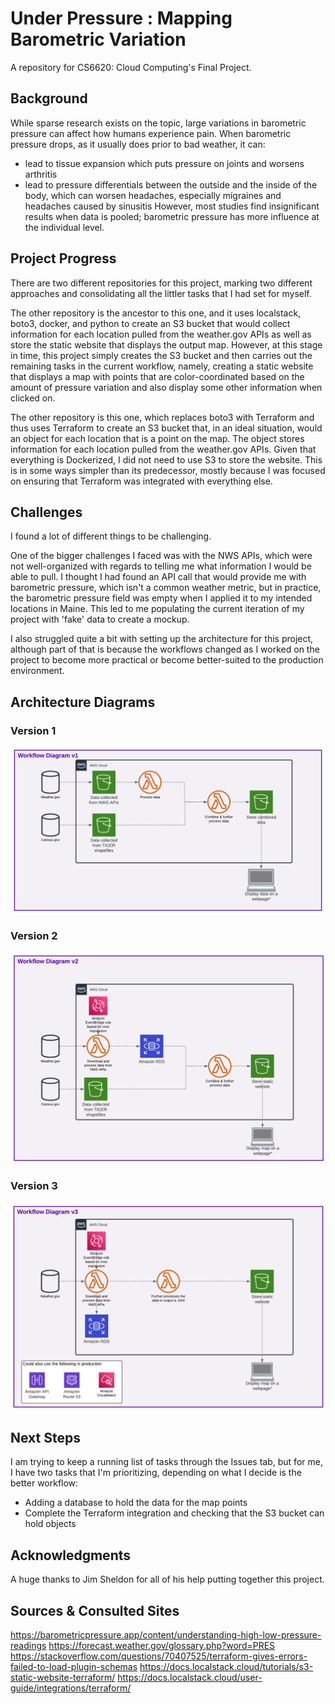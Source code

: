 # Under Pressure : Mapping Barometric Variation
A repository for CS6620: Cloud Computing's Final Project.

## Background

While sparse research exists on the topic, large variations in barometric pressure can affect how humans experience pain.
When barometric pressure drops, as it usually does prior to bad weather, it can:
* lead to tissue expansion which puts pressure on joints and worsens arthritis
* lead to pressure differentials between the outside and the inside of the body, which can worsen headaches, especially migraines and headaches caused by sinusitis
However, most studies find insignificant results when data is pooled; barometric pressure has more influence at the individual level.

## Project Progress

There are two different repositories for this project, marking two different approaches and consolidating all the littler tasks that I had set for myself. 

The other repository is the ancestor to this one, and it uses localstack, boto3, docker, and python to create an S3 bucket that would collect information for each location pulled from the weather.gov APIs as well as store the static website that displays the output map. However, at this stage in time, this project simply creates the S3 bucket and then carries out the remaining tasks in the current workflow, namely, creating a static website that displays a map with points that are color-coordinated based on the amount of pressure variation and also display some other information when clicked on. 

The other repository is this one, which replaces boto3 with Terraform and thus uses Terraform to create an S3 bucket that, in an ideal situation, would an object for each location that is a point on the map. The object stores information for each location pulled from the weather.gov APIs. Given that everything is Dockerized, I did not need to use S3 to store the website. This is in some ways simpler than its predecessor, mostly because I was focused on ensuring that Terraform was integrated with everything else.


## Challenges

I found a lot of different things to be challenging. 

One of the bigger challenges I faced was with the NWS APIs, which were not well-organized with regards to telling me what information I would be able to pull. I thought I had found an API call that would provide me with barometric pressure, which isn't a common weather metric, but in practice, the barometric pressure field was empty when I applied it to my intended locations in Maine. This led to me populating the current iteration of my project with 'fake' data to create a mockup.

I also struggled quite a bit with setting up the architecture for this project, although part of that is because the workflows changed as I worked on the project to become more practical or become better-suited to the production environment. 

## Architecture Diagrams

### Version 1

<img src="figs/workflow_v1.png" alt="The first iteration of the architecture diagram" style="width: 600px;">

### Version 2

<img src="figs/workflow_v3.png" alt="The second iteration of the architecture diagram" style="width: 600px;">

### Version 3

<img src="figs/workflow_v2.png" alt="Progress towards a more realistic architecture diagram." style="width: 600px;">


## Next Steps

I am trying to keep a running list of tasks through the Issues tab, but for me, I have two tasks that I'm prioritizing, depending on what I decide is the better workflow:
* Adding a database to hold the data for the map points
* Complete the Terraform integration and checking that the S3 bucket can hold objects

## Acknowledgments

A huge thanks to Jim Sheldon for all of his help putting together this project.

## Sources & Consulted Sites

https://barometricpressure.app/content/understanding-high-low-pressure-readings
https://forecast.weather.gov/glossary.php?word=PRES
https://stackoverflow.com/questions/70407525/terraform-gives-errors-failed-to-load-plugin-schemas
https://docs.localstack.cloud/tutorials/s3-static-website-terraform/
https://docs.localstack.cloud/user-guide/integrations/terraform/
